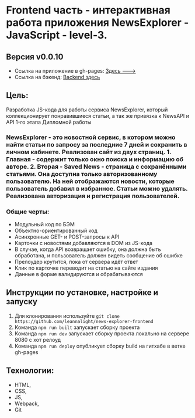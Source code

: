 # Frontend часть - интерактивная работа приложения NewsExplorer - JavaScript - level-3.
## Версия v0.0.10

- Ссылка на приложение в gh-pages: [Здесь --->](https://leannalight.github.io/news-explorer-frontend/)
- Ссылка на бэкенд: [Backend здесь](https://github.com/leannalight/news-explorer-api/)

## Цель:
Разработка JS-кода для работы сервиса NewsExplorer, который коллекционирует понравившиеся статьи, а так же привязка к NewsAPI и API 1-го этапа Дипломной работы

### NewsExplorer - это новостной сервис, в котором можно найти статьи по запросу за последние 7 дней и сохранить в личном кабинете. Реализован сайт из двух страниц. 1. Главная - содержит только окно поиска и информацию об авторе. 2. Вторая - Saved News - cтраница с сохранёнными статьями. Она доступна только авторизованному пользователю. На ней отображаются новости, которые пользователь добавил в избранное. Статьи можно удалять. Реализована авторизация и регистрация пользователей.

### Общие черты:
- Модульный код по БЭМ
- Объектно-ориентированный код
- Асинхронные GET- и POST-запросы к API
- Карточки с новостями добавляются в DOM из JS-кода
- В случае, когда API возвращает ошибку, она должна быть обработана, и пользователь должен видеть сообщение об ошибке
- Прелоудер крутится, пока от сервера идёт ответ
- Клик по карточке переводит на статью на сайте издания
- Данные в форме валидируются и обрабатываются

## Инструкции по установке, настройке и запуску
1. Для клонирования используйте ```git clone https://github.com/leannalight/news-explorer-frontend```
2. Команда ```npm run built``` запускает сборку проекта
3. Команда ```npm run dev``` запускает сборку проекта локально на сервере 8080 с хот релоуд
4. Команда ```npm run deploy``` опубликует сборку build на гитхабе в ветке gh-pages

## Технологии:
- HTML,
- CSS,
- JS,
- Webpack,
- Git
